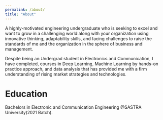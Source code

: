 ```yaml
---
permalink: /about/
title: "About"
---
```


A highly-motivated engineering undergraduate who is seeking to excel and want to grow in a challenging world along with your organization using innovative thinking, adaptability skills, and facing challenges to raise the standards of me and the organization in the sphere of business and management.

Despite being an Undergrad student in Electronics and Communication, I have completed, courses in Deep Learning, Machine Learning by hands-on practice approach, and data analysis that has provided me with a firm understanding of rising market strategies and technologies.

# Education

Bachelors in Electronic and Communication Engineering @SASTRA University(2021 Batch).

